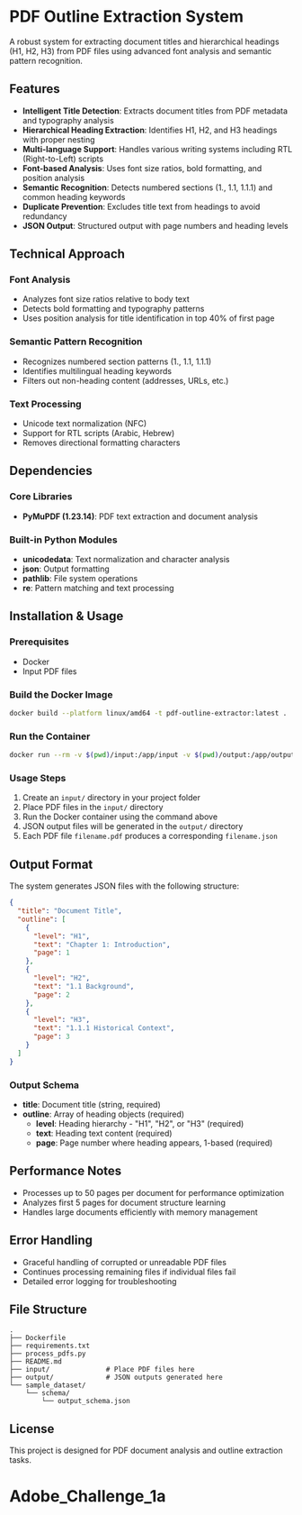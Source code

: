 # PDF Outline Extraction System

A robust system for extracting document titles and hierarchical headings (H1, H2, H3) from PDF files using advanced font analysis and semantic pattern recognition.

## Features

- **Intelligent Title Detection**: Extracts document titles from PDF metadata and typography analysis
- **Hierarchical Heading Extraction**: Identifies H1, H2, and H3 headings with proper nesting
- **Multi-language Support**: Handles various writing systems including RTL (Right-to-Left) scripts
- **Font-based Analysis**: Uses font size ratios, bold formatting, and position analysis
- **Semantic Recognition**: Detects numbered sections (1., 1.1, 1.1.1) and common heading keywords
- **Duplicate Prevention**: Excludes title text from headings to avoid redundancy
- **JSON Output**: Structured output with page numbers and heading levels

## Technical Approach

### Font Analysis
- Analyzes font size ratios relative to body text
- Detects bold formatting and typography patterns
- Uses position analysis for title identification in top 40% of first page

### Semantic Pattern Recognition
- Recognizes numbered section patterns (1., 1.1, 1.1.1)
- Identifies multilingual heading keywords
- Filters out non-heading content (addresses, URLs, etc.)

### Text Processing
- Unicode text normalization (NFC)
- Support for RTL scripts (Arabic, Hebrew)
- Removes directional formatting characters

## Dependencies

### Core Libraries
- **PyMuPDF (1.23.14)**: PDF text extraction and document analysis

### Built-in Python Modules
- **unicodedata**: Text normalization and character analysis
- **json**: Output formatting
- **pathlib**: File system operations
- **re**: Pattern matching and text processing

## Installation & Usage

### Prerequisites
- Docker
- Input PDF files

### Build the Docker Image
```bash
docker build --platform linux/amd64 -t pdf-outline-extractor:latest .
```

### Run the Container
```bash
docker run --rm -v $(pwd)/input:/app/input -v $(pwd)/output:/app/output --network none pdf-outline-extractor:latest
```

### Usage Steps
1. Create an `input/` directory in your project folder
2. Place PDF files in the `input/` directory
3. Run the Docker container using the command above
4. JSON output files will be generated in the `output/` directory
5. Each PDF file `filename.pdf` produces a corresponding `filename.json`

## Output Format

The system generates JSON files with the following structure:

```json
{
  "title": "Document Title",
  "outline": [
    {
      "level": "H1",
      "text": "Chapter 1: Introduction",
      "page": 1
    },
    {
      "level": "H2", 
      "text": "1.1 Background",
      "page": 2
    },
    {
      "level": "H3",
      "text": "1.1.1 Historical Context",
      "page": 3
    }
  ]
}
```

### Output Schema
- **title**: Document title (string, required)
- **outline**: Array of heading objects (required)
  - **level**: Heading hierarchy - "H1", "H2", or "H3" (required)
  - **text**: Heading text content (required)
  - **page**: Page number where heading appears, 1-based (required)

## Performance Notes

- Processes up to 50 pages per document for performance optimization
- Analyzes first 5 pages for document structure learning
- Handles large documents efficiently with memory management

## Error Handling

- Graceful handling of corrupted or unreadable PDF files
- Continues processing remaining files if individual files fail
- Detailed error logging for troubleshooting

## File Structure

```
.
├── Dockerfile
├── requirements.txt
├── process_pdfs.py
├── README.md
├── input/              # Place PDF files here
├── output/             # JSON outputs generated here
└── sample_dataset/
    └── schema/
        └── output_schema.json
```

## License

This project is designed for PDF document analysis and outline extraction tasks.
# Adobe_Challenge_1a
